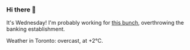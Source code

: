 ### Hi there :wave:

It's Wednesday! I'm probably working for [this bunch](https://github.com/kohofinancial), overthrowing the banking establishment.

Weather in Toronto: overcast, at +2°C.

